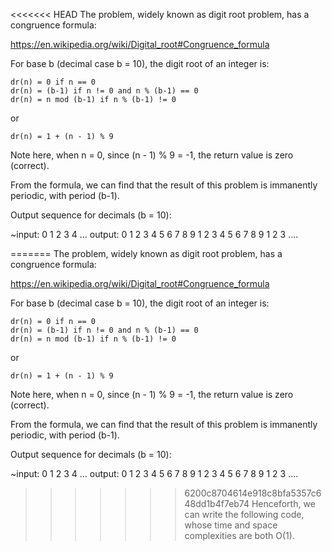 <<<<<<< HEAD
The problem, widely known as digit root problem, has a congruence formula:

https://en.wikipedia.org/wiki/Digital_root#Congruence_formula

For base b (decimal case b = 10), the digit root of an integer is:

    dr(n) = 0 if n == 0
    dr(n) = (b-1) if n != 0 and n % (b-1) == 0
    dr(n) = n mod (b-1) if n % (b-1) != 0

or

    dr(n) = 1 + (n - 1) % 9

Note here, when n = 0, since (n - 1) % 9 = -1, the return value is zero (correct).

From the formula, we can find that the result of this problem is immanently periodic, with period (b-1).

Output sequence for decimals (b = 10):

~input: 0 1 2 3 4 ...
output: 0 1 2 3 4 5 6 7 8 9 1 2 3 4 5 6 7 8 9 1 2 3 ....

=======
The problem, widely known as digit root problem, has a congruence formula:

https://en.wikipedia.org/wiki/Digital_root#Congruence_formula

For base b (decimal case b = 10), the digit root of an integer is:

    dr(n) = 0 if n == 0
    dr(n) = (b-1) if n != 0 and n % (b-1) == 0
    dr(n) = n mod (b-1) if n % (b-1) != 0

or

    dr(n) = 1 + (n - 1) % 9

Note here, when n = 0, since (n - 1) % 9 = -1, the return value is zero (correct).

From the formula, we can find that the result of this problem is immanently periodic, with period (b-1).

Output sequence for decimals (b = 10):

~input: 0 1 2 3 4 ...
output: 0 1 2 3 4 5 6 7 8 9 1 2 3 4 5 6 7 8 9 1 2 3 ....

>>>>>>> 6200c8704614e918c8bfa5357c648dd1b4f7eb74
Henceforth, we can write the following code, whose time and space complexities are both O(1).